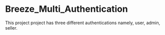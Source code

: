 # Breeze_Multi_Authentication
This project project has three different authentications namely, user, admin, seller.
